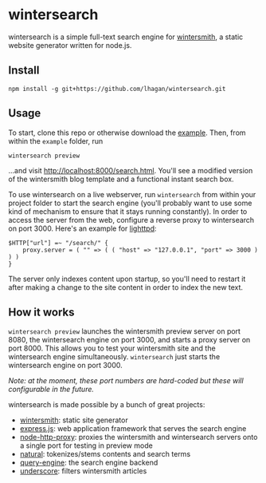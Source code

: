 wintersearch
============

wintersearch is a simple full-text search engine for [wintersmith](https://github.com/jnordberg/wintersmith), a static website generator written for node.js.

Install
-------

    npm install -g git+https://github.com/lhagan/wintersearch.git

Usage
------

To start, clone this repo or otherwise download the [example](https://github.com/lhagan/wintersearch/tree/master/example). Then, from within the `example` folder, run

    wintersearch preview
    
...and visit <http://localhost:8000/search.html>. You'll see a modified version of the wintersmith blog template and a functional instant search box.

To use wintersearch on a live webserver, run `wintersearch` from within your project folder to start the search engine (you'll probably want to use some kind of mechanism to ensure that it stays running constantly). In order to access the server from the web, configure a reverse proxy to wintersearch on port 3000. Here's an example for [lighttpd](http://www.lighttpd.net):

    $HTTP["url"] =~ "/search/" {
    	proxy.server = ( "" => ( ( "host" => "127.0.0.1", "port" => 3000 ) ) )
    }
    
The server only indexes content upon startup, so you'll need to restart it after making a change to the site content in order to index the new text.

How it works
------------

`wintersearch preview` launches the wintersmith preview server on port 8080, the wintersearch engine on port 3000, and starts a proxy server on port 8000. This allows you to test your wintersmith site and the wintersearch engine simultaneously. `wintersearch` just starts the wintersearch engine on port 3000.

_Note: at the moment, these port numbers are hard-coded but these will configurable in the future._

wintersearch is made possible by a bunch of great projects:

* [wintersmith](https://github.com/jnordberg/wintersmith): static site generator
* [express.js](http://expressjs.com): web application framework that serves the search engine
* [node-http-proxy](https://github.com/nodejitsu/node-http-proxy): proxies the wintersmith and wintersearch servers onto a single port for testing in preview mode
* [natural](https://github.com/NaturalNode/natural): tokenizes/stems contents and search terms
* [query-engine](https://github.com/bevry/query-engine): the search engine backend
* [underscore](http://underscorejs.org): filters wintersmith articles
